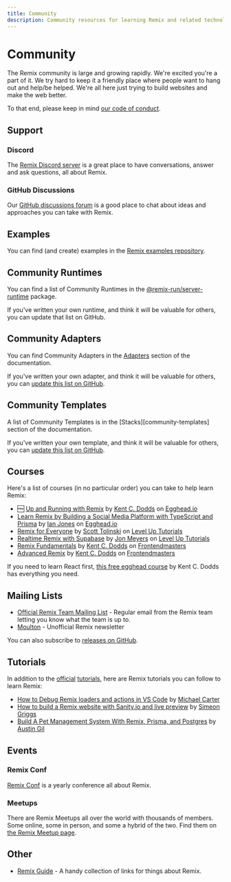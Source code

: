```yaml
---
title: Community
description: Community resources for learning Remix and related technologies
---
```


# Community

The Remix community is large and growing rapidly. We're excited you're a part of it. We try hard to keep it a friendly place where people want to hang out and help/be helped. We're all here just trying to build websites and make the web better.

To that end, please keep in mind [our code of conduct][our-code-of-conduct].

## Support

### Discord

The [Remix Discord server][remix-discord-server] is a great place to have conversations, answer and ask questions, all about Remix.

### GitHub Discussions

Our [GitHub discussions forum][git-hub-discussions-forum] is a good place to chat about ideas and approaches you can take with Remix.

## Examples

You can find (and create) examples in the [Remix examples repository][the-examples-repository].

## Community Runtimes

You can find a list of Community Runtimes in the [@remix-run/server-runtime][remix-run-server-runtime] package.

If you've written your own runtime, and think it will be valuable for others, you can update that list on GitHub.

## Community Adapters

You can find Community Adapters in the [Adapters][community-adapters] section of the documentation.

If you've written your own adapter, and think it will be valuable for others, you can [update this list on GitHub][community-adapters-github].

## Community Templates

A list of Community Templates is in the [Stacks][community-templates] section of the documentation.

If you've written your own template, and think it will be valuable for others, you can [update this list on GitHub][community-templates-github].

## Courses

Here's a list of courses (in no particular order) you can take to help learn Remix:

- 🆓 [Up and Running with Remix][up-and-running-with-remix] by [Kent C. Dodds][kent-c-dodds] on [Egghead.io][egghead-io]
- [Learn Remix by Building a Social Media Platform with TypeScript and Prisma][learn-remix-by-building-a-social-media-platform-with-type-script-and-prisma] by [Ian Jones][ian-jones] on [Egghead.io][egghead-io]
- [Remix for Everyone][remix-for-everyone] by [Scott Tolinski][scott-tolinski] on [Level Up Tutorials][level-up-tutorials]
- [Realtime Remix with Supabase][realtime-remix-with-supabase] by [Jon Meyers][jon-meyers] on [Level Up Tutorials][level-up-tutorials]
- [Remix Fundamentals][remix-fundamentals] by [Kent C. Dodds][kent-c-dodds] on [Frontendmasters][frontend-masters]
- [Advanced Remix][advanced-remix] by [Kent C. Dodds][kent-c-dodds] on [Frontendmasters][frontend-masters]

If you need to learn React first, [this free egghead course][this-free-egghead-course] by Kent C. Dodds has everything you need.

## Mailing Lists

- [Official Remix Team Mailing List][official-remix-team-mailing-list] - Regular email from the Remix team letting you know what the team is up to.
- [Moulton][moulton] - Unofficial Remix newsletter

You can also subscribe to [releases on GitHub][releases-on-git-hub].

## Tutorials

In addition to the [official][official] [tutorials][tutorials], here are Remix tutorials you can follow to learn Remix:

- [How to Debug Remix loaders and actions in VS Code][how-to-debug-remix-loaders-and-actions-in-vs-code] by [Michael Carter][michael-carter]
- [How to build a Remix website with Sanity.io and live preview][how-to-build-a-remix-website-with-sanity-io-and-live-preview] by [Simeon Griggs][simeon-griggs]
- [Build A Pet Management System With Remix, Prisma, and Postgres][build-a-pet-management-system-with-remix-prisma-and-postgres]
  by [Austin Gil][austin-gil]

## Events

### Remix Conf

[Remix Conf][remix-conf] is a yearly conference all about Remix.

### Meetups

There are Remix Meetups all over the world with thousands of members. Some online, some in person, and some a hybrid of the two. Find them on [the Remix Meetup page][the-remix-meetup-page].

## Other

- [Remix Guide][remix-guide] - A handy collection of links for things about Remix.

[our-code-of-conduct]: https://github.com/remix-run/remix/blob/main/CODE_OF_CONDUCT.md
[remix-discord-server]: https://rmx.as/discord
[git-hub-discussions-forum]: https://github.com/remix-run/remix/discussions
[the-examples-repository]: https://github.com/remix-run/examples
[up-and-running-with-remix]: https://rmx.as/egghead-course
[kent-c-dodds]: https://twitter.com/kentcdodds
[egghead-io]: https://egghead.io
[learn-remix-by-building-a-social-media-platform-with-type-script-and-prisma]: https://egghead.io/courses/learn-remix-by-building-a-social-media-platform-with-typescript-and-prisma-cddb0550
[ian-jones]: https://twitter.com/_jonesian
[remix-for-everyone]: https://leveluptutorials.com/tutorials/remix-for-everyone
[scott-tolinski]: https://twitter.com/stolinski
[level-up-tutorials]: https://leveluptutorials.com
[realtime-remix-with-supabase]: https://leveluptutorials.com/tutorials/realtime-remix-with-supabase
[jon-meyers]: https://twitter.com/jonmeyers_io
[this-free-egghead-course]: https://kcd.im/beginner-react
[official-remix-team-mailing-list]: https://remix.run/newsletter
[moulton]: https://www.readmoulton.com
[releases-on-git-hub]: https://github.com/remix-run/remix/releases
[official]: ../tutorials/blog
[tutorials]: ../tutorials/jokes
[how-to-debug-remix-loaders-and-actions-in-vs-code]: https://www.youtube.com/watch?v=pf9A9nBOnRc
[michael-carter]: https://twitter.com/kiliman
[how-to-build-a-remix-website-with-sanity-io-and-live-preview]: https://www.sanity.io/guides/remix-run-live-preview
[simeon-griggs]: https://twitter.com/simeongriggs
[build-a-pet-management-system-with-remix-prisma-and-postgres]: https://www.youtube.com/watch?v=wqyHGQlZcws&list=PLTnRtjQN5ieYu9SdwLvzKYFVtfqySY7FT
[austin-gil]: https://twitter.com/heyAustinGil
[remix-conf]: /conf
[the-remix-meetup-page]: https://rmx.as/meetup
[remix-guide]: https://remix.guide
[frontend-masters]: https://frontendmasters.com
[remix-fundamentals]: https://frontendmasters.com/courses/remix/
[advanced-remix]: https://frontendmasters.com/courses/advanced-remix/
[remix-run-server-runtime]: https://github.com/remix-run/remix/blob/main/packages/remix-server-runtime/README.md#community-runtimes
[community-adapters]: ../other-api/adapter#community-adapters
[community-adapters-github]: https://github.com/remix-run/remix/blob/main/docs/other-api/adapter.md#community-adapters
[community-template]: ../pages/stacks#community-templates
[community-templates-github]: https://github.com/remix-run/remix/blob/main/docs/pages/stacks.md#community-templates
